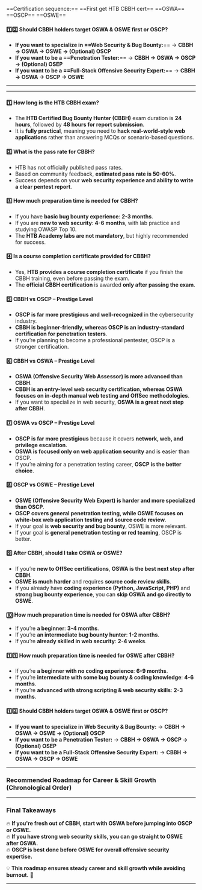 
==Certification sequence:==
==First get HTB CBBH cert== 
==OSWA==
==OSCP==
==OSWE==

#### **1️⃣2️⃣ Should CBBH holders target OSWA & OSWE first or OSCP?**

- **If you want to specialize in ==Web Security & Bug Bounty:**== → **CBBH → OSWA → OSWE → (Optional) OSCP**
- **If you want to be a ==Penetration Tester:**== → **CBBH → OSWA → OSCP → (Optional) OSEP**
- **If you want to be a ==Full-Stack Offensive Security Expert:**== → **CBBH → OSWA → OSCP → OSWE**







---

---

#### **1️⃣ How long is the HTB CBBH exam?**

- The **HTB Certified Bug Bounty Hunter (CBBH)** exam duration is **24 hours**, followed by **48 hours for report submission**.
- It is **fully practical**, meaning you need to **hack real-world-style web applications** rather than answering MCQs or scenario-based questions.

#### **2️⃣ What is the pass rate for CBBH?**

- HTB has not officially published pass rates.
- Based on community feedback, **estimated pass rate is 50-60%**.
- Success depends on your **web security experience and ability to write a clear pentest report**.

#### **3️⃣ How much preparation time is needed for CBBH?**

- If you have **basic bug bounty experience**: **2-3 months**.
- If you are **new to web security**: **4-6 months**, with lab practice and studying OWASP Top 10.
- The **HTB Academy labs are not mandatory**, but highly recommended for success.

#### **4️⃣ Is a course completion certificate provided for CBBH?**

- Yes, **HTB provides a course completion certificate** if you finish the CBBH training, even before passing the exam.
- The **official CBBH certification** is awarded **only after passing the exam**.

#### **5️⃣ CBBH vs OSCP – Prestige Level**

- **OSCP is far more prestigious and well-recognized** in the cybersecurity industry.
- **CBBH is beginner-friendly, whereas OSCP is an industry-standard certification for penetration testers**.
- If you’re planning to become a professional pentester, OSCP is a stronger certification.

#### **6️⃣ CBBH vs OSWA – Prestige Level**

- **OSWA (Offensive Security Web Assessor) is more advanced than CBBH**.
- **CBBH is an entry-level web security certification, whereas OSWA focuses on in-depth manual web testing and OffSec methodologies**.
- If you want to specialize in web security, **OSWA is a great next step after CBBH**.

#### **7️⃣ OSWA vs OSCP – Prestige Level**

- **OSCP is far more prestigious** because it covers **network, web, and privilege escalation**.
- **OSWA is focused only on web application security** and is easier than OSCP.
- If you’re aiming for a penetration testing career, **OSCP is the better choice**.

#### **8️⃣ OSCP vs OSWE – Prestige Level**

- **OSWE (Offensive Security Web Expert) is harder and more specialized than OSCP**.
- **OSCP covers general penetration testing, while OSWE focuses on white-box web application testing and source code review**.
- If your goal is **web security and bug bounty**, OSWE is more relevant.
- If your goal is **general penetration testing or red teaming**, OSCP is better.

#### **9️⃣ After CBBH, should I take OSWA or OSWE?**

- If you’re **new to OffSec certifications**, **OSWA is the best next step after CBBH**.
- **OSWE is much harder** and requires **source code review skills**.
- If you already have **coding experience (Python, JavaScript, PHP)** and **strong bug bounty experience**, you can **skip OSWA and go directly to OSWE**.

#### **🔟 How much preparation time is needed for OSWA after CBBH?**

- If you’re **a beginner**: **3-4 months**.
- If you’re **an intermediate bug bounty hunter**: **1-2 months**.
- If you’re **already skilled in web security**: **2-4 weeks**.

#### **1️⃣1️⃣ How much preparation time is needed for OSWE after CBBH?**

- If you’re **a beginner with no coding experience**: **6-9 months**.
- If you’re **intermediate with some bug bounty & coding knowledge**: **4-6 months**.
- If you’re **advanced with strong scripting & web security skills**: **2-3 months**.

#### **1️⃣2️⃣ Should CBBH holders target OSWA & OSWE first or OSCP?**

- **If you want to specialize in Web Security & Bug Bounty:** → **CBBH → OSWA → OSWE → (Optional) OSCP**
- **If you want to be a Penetration Tester:** → **CBBH → OSWA → OSCP → (Optional) OSEP**
- **If you want to be a Full-Stack Offensive Security Expert:** → **CBBH → OSWA → OSCP → OSWE**

---

### **Recommended Roadmap for Career & Skill Growth (Chronological Order)**

---

### **Final Takeaways**

🔥 **If you're fresh out of CBBH, start with OSWA before jumping into OSCP or OSWE.**  
🔥 **If you have strong web security skills, you can go straight to OSWE after OSWA.**  
🔥 **OSCP is best done before OSWE for overall offensive security expertise.**

💡 **This roadmap ensures steady career and skill growth while avoiding burnout.** 🚀

---

